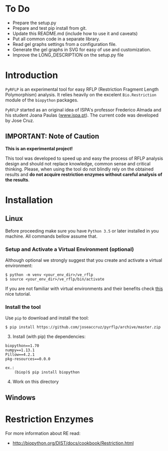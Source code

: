 # To Do

- Prepare the setup.py
- Prepare and test pip install from git.
- Update this README.md (include how to use it and caveats)
- Put all common code in a separate library.
- Read gel graphs settings from a configuration file.
- Generate the gel graphs in SVG for easy of use and customization.
- Improve the LONG_DESCRIPTION on the setup.py file

# Introduction

`PyRFLP` is an experimental tool for easy RFLP (Restriction Fragment Length Polymorphism) analysis. It relies heavily on the excelent `Bio.Restriction` module of the `biopython` packages.

`PyRFLP` started as an original idea of ISPA's professor Frederico Almada and his student Joana Paulas (www.ispa.pt). The current code was developed by Jose Cruz.

## IMPORTANT: Note of Caution

__This is an experimental project!__

This tool was developed to speed up and easy the process of RFLP analysis design and should not replace knowledge, common sense and critical thinking. Please, when using the tool do not blindly rely on the obtained results and __do not acquire restriction enzymes without careful analysis of the results__.



# Installation

## Linux

Before proceeding make sure you have `Python 3.5` or later installed in you machine. All commands bellow assume that.

### Setup and Activate a Virtual Environment (optional)

Although optional we strongly suggest that you create and activate a virtual environment:

~~~
$ python -m venv <your_env_dir>/ve_rflp
$ source <your_env_dir>/ve_rflp/bin/activate
~~~

If you are not familiar with virtual environments and their benefits check [this](https://realpython.com/python-virtual-environments-a-primer/) nice tutorial.

### Install the tool

Use `pip` to download and install the tool:

~~~
$ pip install https://github.com/joseaccruz/pyrflp/archive/master.zip
~~~


3. Install (with pip) the dependencies:

~~~
biopython==1.70
numpy==1.13.1
Pillow==4.2.1
pkg-resources==0.0.0

ex.:
    (biop)$ pip install biopython
~~~

4. Work on this directory

## Windows

# Restriction Enzymes

For more information about RE read:

- http://biopython.org/DIST/docs/cookbook/Restriction.html